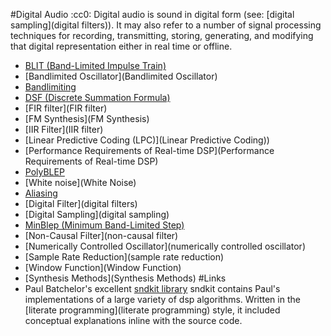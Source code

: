#Digital Audio
:cc0:
Digital audio is sound in digital form (see: [digital sampling](digital filters)). It may also refer to a number of signal processing techniques for recording, transmitting, storing, generating, and modifying that digital representation either in real time or offline. 


- [BLIT (Band-Limited Impulse Train)](BLIT)
- [Bandlimited Oscillator](Bandlimited Oscillator)
- [Bandlimiting](Bandlimiting)
- [DSF (Discrete Summation Formula)](DSF)
- [FIR filter](FIR filter)
- [FM Synthesis](FM Synthesis)
- [IIR Filter](IIR filter)
- [Linear Predictive Coding (LPC)](Linear Predictive Coding))
- [Performance Requirements of Real-time DSP](Performance Requirements of Real-time DSP)
- [PolyBLEP](PolyBLEP)
- [White noise](White Noise)
- [Aliasing](aliasing)
- [Digital Filter](digital filters)
- [Digital Sampling](digital sampling)
- [MinBlep (Minimum Band-Limited Step)](minBLEP)
- [Non-Causal Filter](non-causal filter)
- [Numerically Controlled Oscillator](numerically controlled oscillator)
- [Sample Rate Reduction](sample rate reduction)
- [Window Function](Window Function)
- [Synthesis Methods](Synthesis Methods)
#Links
- Paul Batchelor's excellent [sndkit library](https://pbat.ch/sndkit/)
  sndkit contains Paul's implementations of a large variety of dsp algorithms. 
  Written in the [literate programming](literate programming) style, it included conceptual explanations inline with the source code.
